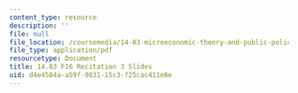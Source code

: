 ```yaml
---
content_type: resource
description: ''
file: null
file_location: /coursemedia/14-03-microeconomic-theory-and-public-policy-fall-2016/d4e4584aa59f983115c3f25cac411e6e_MIT14_03F16_Recitation3.pdf
file_type: application/pdf
resourcetype: Document
title: 14.03 F16 Recitation 3 Slides
uid: d4e4584a-a59f-9831-15c3-f25cac411e6e
---
```

